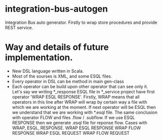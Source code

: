 # integration-bus-autogen
Integration Bus auto generator. Firstly to wrap store procedures and provide REST service.

# Way and details of future implementation.

* New DSL language written in Scala. 
* Most of the sourses is XML, and some ESQL files. 
* Every operator in DSL can be method in main gen-class
* Each operator can be build upon other operator that can see only it.
Let's say we writing *_response ESQL file in *_service project have first operator 'WRAP ESQL RESPONSE'.
Firstly, WRAP means that all operators in this line after WRAP will wrap by certain way a file with which we are working at the moment.
If next operator will be ESQL then we understand that we are working with *.esql file. 
The same conclusion with operator FLOW and files .flow / .subflow.
If we use ESQL RESPONSE then we generate .esql file for reponse flow.
Cases with WRAP, ESQL, RESPONSE.
WRAP ESQL RESPONSE
WRAP FLOW RESPONSE
WRAP ESQL REQUEST
WRAP FLOW REQUEST



